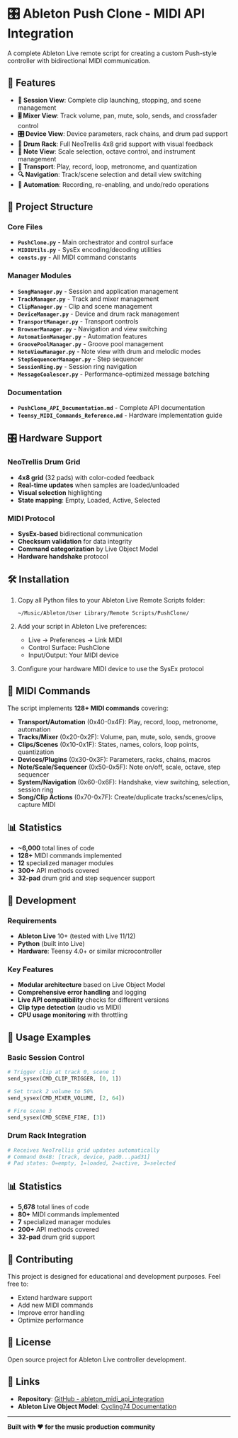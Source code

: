 # 🎛️ Ableton Push Clone - MIDI API Integration

A complete Ableton Live remote script for creating a custom Push-style controller with bidirectional MIDI communication.

## 🚀 Features

- **🎵 Session View**: Complete clip launching, stopping, and scene management
- **🎚️ Mixer View**: Track volume, pan, mute, solo, sends, and crossfader control
- **🎛️ Device View**: Device parameters, rack chains, and drum pad support
- **🥁 Drum Rack**: Full NeoTrellis 4x8 grid support with visual feedback
- **🎼 Note View**: Scale selection, octave control, and instrument management
- **🚀 Transport**: Play, record, loop, metronome, and quantization
- **🔍 Navigation**: Track/scene selection and detail view switching
- **🤖 Automation**: Recording, re-enabling, and undo/redo operations

## 📁 Project Structure

### Core Files
- **`PushClone.py`** - Main orchestrator and control surface
- **`MIDIUtils.py`** - SysEx encoding/decoding utilities
- **`consts.py`** - All MIDI command constants

### Manager Modules
- **`SongManager.py`** - Session and application management
- **`TrackManager.py`** - Track and mixer management
- **`ClipManager.py`** - Clip and scene management  
- **`DeviceManager.py`** - Device and drum rack management
- **`TransportManager.py`** - Transport controls
- **`BrowserManager.py`** - Navigation and view switching
- **`AutomationManager.py`** - Automation features
- **`GroovePoolManager.py`** - Groove pool management
- **`NoteViewManager.py`** - Note view with drum and melodic modes
- **`StepSequencerManager.py`** - Step sequencer
- **`SessionRing.py`** - Session ring navigation
- **`MessageCoalescer.py`** - Performance-optimized message batching

### Documentation
- **`PushClone_API_Documentation.md`** - Complete API documentation
- **`Teensy_MIDI_Commands_Reference.md`** - Hardware implementation guide

## 🎛️ Hardware Support

### NeoTrellis Drum Grid
- **4x8 grid** (32 pads) with color-coded feedback
- **Real-time updates** when samples are loaded/unloaded
- **Visual selection** highlighting
- **State mapping**: Empty, Loaded, Active, Selected

### MIDI Protocol
- **SysEx-based** bidirectional communication
- **Checksum validation** for data integrity
- **Command categorization** by Live Object Model
- **Hardware handshake** protocol

## 🛠️ Installation

1. Copy all Python files to your Ableton Live Remote Scripts folder:
   ```
   ~/Music/Ableton/User Library/Remote Scripts/PushClone/
   ```

2. Add your script in Ableton Live preferences:
   - Live → Preferences → Link MIDI
   - Control Surface: PushClone
   - Input/Output: Your MIDI device

3. Configure your hardware MIDI device to use the SysEx protocol

## 🎯 MIDI Commands

The script implements **128+ MIDI commands** covering:

- **Transport/Automation** (0x40-0x4F): Play, record, loop, metronome, automation
- **Tracks/Mixer** (0x20-0x2F): Volume, pan, mute, solo, sends, groove
- **Clips/Scenes** (0x10-0x1F): States, names, colors, loop points, quantization
- **Devices/Plugins** (0x30-0x3F): Parameters, racks, chains, macros
- **Note/Scale/Sequencer** (0x50-0x5F): Note on/off, scale, octave, step sequencer
- **System/Navigation** (0x60-0x6F): Handshake, view switching, selection, session ring
- **Song/Clip Actions** (0x70-0x7F): Create/duplicate tracks/scenes/clips, capture MIDI

## 📊 Statistics

- **~6,000** total lines of code
- **128+** MIDI commands implemented
- **12** specialized manager modules
- **300+** API methods covered
- **32-pad** drum grid and step sequencer support

## 🔧 Development

### Requirements
- **Ableton Live** 10+ (tested with Live 11/12)
- **Python** (built into Live)
- **Hardware**: Teensy 4.0+ or similar microcontroller

### Key Features
- **Modular architecture** based on Live Object Model
- **Comprehensive error handling** and logging
- **Live API compatibility** checks for different versions
- **Clip type detection** (audio vs MIDI)
- **CPU usage monitoring** with throttling

## 🎵 Usage Examples

### Basic Session Control
```python
# Trigger clip at track 0, scene 1
send_sysex(CMD_CLIP_TRIGGER, [0, 1])

# Set track 2 volume to 50%
send_sysex(CMD_MIXER_VOLUME, [2, 64])

# Fire scene 3
send_sysex(CMD_SCENE_FIRE, [3])
```

### Drum Rack Integration
```python
# Receives NeoTrellis grid updates automatically
# Command 0x4B: [track, device, pad0...pad31]
# Pad states: 0=empty, 1=loaded, 2=active, 3=selected
```

## 📊 Statistics

- **5,678** total lines of code
- **80+** MIDI commands implemented
- **7** specialized manager modules
- **200+** API methods covered
- **32-pad** drum grid support

## 🤝 Contributing

This project is designed for educational and development purposes. Feel free to:

- Extend hardware support
- Add new MIDI commands
- Improve error handling
- Optimize performance

## 📄 License

Open source project for Ableton Live controller development.

## 🔗 Links

- **Repository**: [GitHub - ableton_midi_api_integration](https://github.com/jdavidguerrero/ableton_midi_api_integration)
- **Ableton Live Object Model**: [Cycling74 Documentation](https://docs.cycling74.com/legacy/max8/vignettes/live_object_model)

---

**Built with ❤️ for the music production community**
